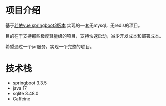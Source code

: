# 项目介绍
基于[若依vue springboot3版本](https://gitee.com/y_project/RuoYi-Vue) 实现的一套无mysql，无redis的项目。

目的在于支持那些极度轻量级的项目，支持快速启动，减少开发成本和部署成本。

希望通过一个jar服务，实现一个完整的项目。

# 技术栈
- springboot 3.3.5
- java 17
- sqlite 3.48.0
- Caffeine 
